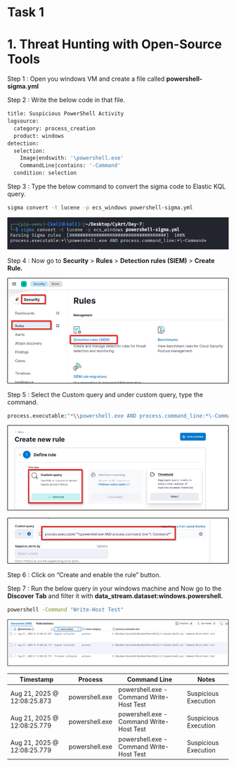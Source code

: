 # Task 1

# 1. Threat Hunting with Open-Source Tools

Step 1 : Open you windows VM and create a file called **powershell-sigma.yml**

Step 2 : Write the below code in that file.

```bash
title: Suspicious PowerShell Activity
logsource:
  category: process_creation
  product: windows
detection:
  selection:
    Image|endswith: '\powershell.exe'
    CommandLine|contains: '-Command'
  condition: selection
```

Step 3 : Type the below command to convert the sigma code to Elastic KQL query.

```bash
sigma convert -t lucene -p ecs_windows powershell-sigma.yml
```

![image.png](image.png)

Step 4 : Now go to **Security** > **Rules** > **Detection rules (SIEM)** > **Create Rule.**

![image.png](image%201.png)

Step 5 : Select the Custom query and under custom query, type the command.

```bash
process.executable:"*\\powershell.exe AND process.command_line:*\-Command*"
```

![image.png](image%202.png)

![image.png](image%203.png)

Step 6 : Click on “Create and enable the rule” button.

Step 7 : Run the below query in your windows machine and Now go to the **Discover Tab**  and filter it with **data_stream.dataset:windows.powershell.**

```bash
powershell -Command "Write-Host Test"
```

![image.png](image%204.png)

| Timestamp | Process | Command Line | Notes |
| --- | --- | --- | --- |
| Aug 21, 2025 @ 12:08:25.873 | powershell.exe | powershell.exe -Command Write-Host Test | Suspicious Execution |
| Aug 21, 2025 @ 12:08:25.779 | powershell.exe | powershell.exe -Command Write-Host Test | Suspicious Execution |
| Aug 21, 2025 @ 12:08:25.779 | powershell.exe | powershell.exe -Command Write-Host Test | Suspicious Execution |